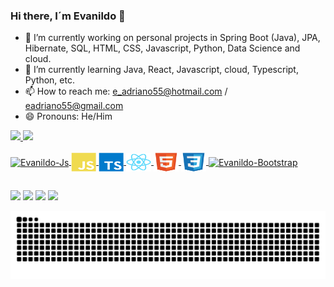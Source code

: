 ### Hi there, I´m Evanildo 👋

- 🔭 I’m currently working on personal projects in Spring Boot (Java), JPA, Hibernate, SQL, HTML, CSS, Javascript, Python, Data Science and cloud.
- 🌱 I’m currently learning Java, React, Javascript, cloud, Typescript, Python, etc.
- 📫 How to reach me: e_adriano55@hotmail.com / eadriano55@gmail.com
- 😄 Pronouns: He/Him

<div>
  <a href="https://github.com/eadriano55">
  <img height="180em" src="https://github-readme-stats.vercel.app/api?username=eadriano55&show_icons=true&theme=dracula&include_all_commits=true&count_private=true"/>
  <img height="180em" src="https://github-readme-stats.vercel.app/api/top-langs/?username=eadriano55&layout=compact&langs_count=7&theme=dracula"/>
</div>
<div style="display: inline_block"><br>
  <img align="center" alt="Evanildo-Js" height="30" width="40" src="https://cdn.jsdelivr.net/gh/devicons/devicon/icons/java/java-original-wordmark.svg">
  <img align="center" alt="Evanildo-Js" height="30" width="40" src="https://raw.githubusercontent.com/devicons/devicon/master/icons/javascript/javascript-plain.svg">
  <img align="center" alt="Evanildo-Ts" height="30" width="40" src="https://raw.githubusercontent.com/devicons/devicon/master/icons/typescript/typescript-plain.svg">
  <img align="center" alt="Evanildo-React" height="30" width="40" src="https://raw.githubusercontent.com/devicons/devicon/master/icons/react/react-original.svg">
  <img align="center" alt="Evanildo-HTML" height="30" width="40" src="https://raw.githubusercontent.com/devicons/devicon/master/icons/html5/html5-original.svg">
  <img align="center" alt="Evanildo-CSS" height="30" width="40" src="https://raw.githubusercontent.com/devicons/devicon/master/icons/css3/css3-original.svg">
  <img align="center" alt="Evanildo-Bootstrap" height="30" width="40" src="https://cdn.jsdelivr.net/gh/devicons/devicon/icons/bootstrap/bootstrap-plain-wordmark.svg" >
</div>
  
 ##
<div> 
   <a href="https://www.instagram.com/eadriano555/" target="_blank"><img src="https://img.shields.io/badge/-Instagram-%23E4405F?style=for-the-badge&logo=instagram&logoColor=white" target="_blank"></a>
 	 <a href="https://discord.com/channels/@eadriano55" target="_blank"><img src="https://img.shields.io/badge/Discord-7289DA?style=for-the-badge&logo=discord&logoColor=white" target="_blank"></a> 
  <a href = "mailto:eadriano55@gmail.com"><img src= "https://img.shields.io/badge/Gmail-D14836?style=for-the-badge&logo=gmail&logoColor=white" target="_blank"></a>
  <a href="https://www.linkedin.com/in/evanildo-oliveira-b22ba916a/" target="_blank"><img src="https://img.shields.io/badge/-LinkedIn-%230077B5?style=for-the-badge&logo=linkedin&logoColor=white" target="_blank"></a> 
 
  ![Snake animation](https://github.com/eadriano55/eadriano55/blob/output/github-contribution-grid-snake.svg)
 
</div>
